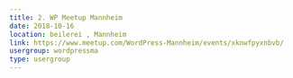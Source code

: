 ```yaml
---
title: 2. WP Meetup Mannheim
date: 2018-10-16
location: beilerei , Mannheim
link: https://www.meetup.com/WordPress-Mannheim/events/xknwfpyxnbvb/
usergroup: wordpressma
type: usergroup
---
```


